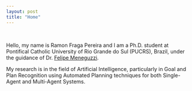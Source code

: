 ```yaml
---
layout: post
title: "Home"
---
```


<br>

Hello, my name is Ramon Fraga Pereira and I am a Ph.D. student at Pontifical Catholic University of Rio Grande do Sul (PUCRS), Brazil, under the guidance of Dr. [Felipe Meneguzzi](http://www.meneguzzi.eu/felipe/). 

My research is in the field of Artificial Intelligence, particularly in Goal and Plan Recognition using Automated Planning techniques for both Single-Agent and Multi-Agent Systems.
